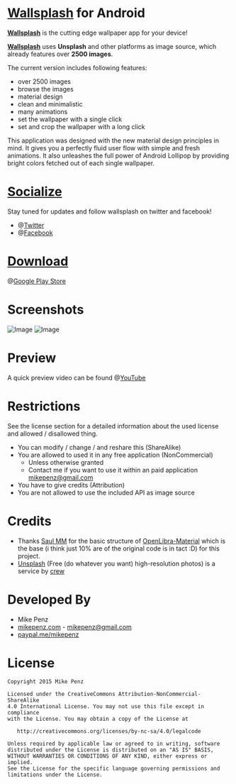# [Wallsplash] for Android
**[Wallsplash]** is the cutting edge wallpaper app for your device!

**[Wallsplash]** uses **Unsplash** and other platforms as image source, which already features over **2500 images**.

The current version includes following features:
* over 2500 images
* browse the images
* material design
* clean and minimalistic
* many animations
* set the wallpaper with a single click
* set and crop the wallpaper with a long click

This application was designed with the new material design principles in mind. It gives you a perfectly fluid user flow with simple and fresh animations. It also unleashes the full power of Android Lollipop by providing bright colors fetched out of each single wallpaper.

# [Socialize](http://twitter.com/wallsplashapp)
Stay tuned for updates and follow wallsplash on twitter and facebook!
- @[Twitter](http://twitter.com/wallsplashapp)
- @[Facebook](http://facebook.com/wallsplashapp)

# [Download](http://wallsplashapp.com/getit)
@[Google Play Store](http://wallsplashapp.com/getit)

# Screenshots
![Image](http://wallsplashapp.com/images/screenshots/1.png)
![Image](http://wallsplashapp.com/images/screenshots/6.png)

# Preview

A quick preview video can be found @[YouTube](https://www.youtube.com/watch?v=98-bArYkfAI)

# Restrictions

See the license section for a detailed information about the used license and allowed / disallowed thing.

* You can modify / change / and reshare this (ShareAlike)
* You are allowed to used it in any free application (NonCommercial)
    * Unless otherwise granted
    * Contact me if you want to use it within an paid application [mikepenz@gmail.com](mikepenz@gmail.com)
* You have to give credits (Attribution)
* You are not allowed to use the included API as image source

# Credits

- Thanks [Saul MM](https://github.com/saulmm) for the basic structure of [OpenLibra-Material](https://github.com/saulmm/OpenLibra-Material) which is the base (i think just 10% are of the original code is in tact :D) for this project.
- [Unsplash](https://unsplash.com) (Free (do whatever you want) high-resolution photos) is a service by [crew](https://pickcrew.com/)

# Developed By

* Mike Penz 
 * [mikepenz.com](http://mikepenz.com) - <mikepenz@gmail.com>
 * [paypal.me/mikepenz](http://paypal.me/mikepenz)

# License

    Copyright 2015 Mike Penz

    Licensed under the CreativeCommons Attribution-NonCommercial-ShareAlike 
    4.0 International License. You may not use this file except in compliance 
    with the License. You may obtain a copy of the License at

       http://creativecommons.org/licenses/by-nc-sa/4.0/legalcode

    Unless required by applicable law or agreed to in writing, software
    distributed under the License is distributed on an "AS IS" BASIS,
    WITHOUT WARRANTIES OR CONDITIONS OF ANY KIND, either express or implied.
    See the License for the specific language governing permissions and
    limitations under the License.
    
[Wallsplash]:http://wallsplashapp.com
